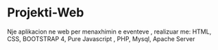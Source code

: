 # Projekti-Web 
Nje aplikacion ne web per menaxhimin e eventeve , realizuar me:
  HTML, CSS, BOOTSTRAP 4, Pure Javascript , PHP, Mysql, Apache Server
